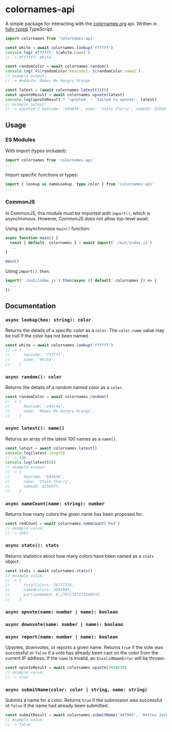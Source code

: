 # colornames-api
A simple package for interacting with the [colornames.org](https://colornames.org) api. Written in [fully typed](/src/types.ts) TypeScript.

```ts
import colornames from 'colornames-api'

const white = await colornames.lookup('ffffff')
console.log(`#ffffff: ${white.name}`)
// -> #ffffff: White

const randomColor = await colornames.random()
console.log(`#${randomColor.hexCode}: ${randomColor.name}`)
// example output:
// -> #e44c4a: Makes Me Hungry Orange

const latest = (await colornames.latest())[0]
const upvoteResult = await colornames.upvote(latest)
console.log(upvoteResult ? 'upvoted' : 'failed to upvote', latest)
// example output:
// -> upvoted { hexCode: 'b9484b', name: 'Stale Cherry', nameID: 4256977 }
```

## Usage

### ES Modules
With import (types included):
```ts
import colornames from 'colornames-api'
...
```
Import specific functions or types:
```ts
import { lookup as nameLookup, type color } from 'colornames-api'
...
```
### CommonJS
In CommonJS, this module must be imported with `import()`, which is asynchronous. However, CommonJS does not allow top-level await.

Using an asynchronous `main()` function:
```js
async function main() {
  const { default: colornames } = await import('./out/index.js')
  ...
}

main()
```
Using `import().then`:
```ts
import('./out/index.js').then(async ({ default: colornames }) => {
  ...
})
```

## Documentation

### `async lookup(hex: string): color`
Returns the details of a specific color as a `color`. The `color.name` value may be null if the color has not been named.
```ts
const white = await colornames.lookup('ffffff')
// -> {
//      hexCode: 'ffffff',
//      name: 'White',
//    }
```

### `async random(): color`
Returns the details of a random named color as a `color`.
```ts
const randomColor = await colornames.random()
// -> {
//      hexCode: 'e44c4a',
//      name: 'Makes Me Hungry Orange',
//    }
```

### `async latest(): name[]`
Returns an array of the latest 100 names as a `name[]`.
```ts
const latest = await colornames.latest()
console.log(latest.length)
// -> 100
console.log(latest[0])
// example output:
// -> {
//      hexCode: 'b9484b',
//      name: 'Stale Cherry',
//      nameID: 4256977,
//    }
```

### `async nameCount(name: string): number`
Returns how many colors the given name has been proposed for.
```ts
const redCount = await colornames.nameCount('Red')
// example value:
// -> 1661
```

### `async stats(): stats`
Returns statistics about how many colors have been named as a `stats` object.
```ts
const stats = await colornames.stats()
// example value:
// -> {
//      totalColors: 16777216,
//      namedColors: 2964995,
//      portionNamed: 0.17672747373580933,
//    }
```

### `async upvote(name: number | name): boolean`
### `async downvote(name: number | name): boolean`
### `async report(name: number | name): boolean`
Upvotes, downvotes, or reports a given name. Returns `true` if the vote was successful or `false` if a vote has already been cast on the color from the current IP address. If the `name` is invalid, an `InvalidNameError` will be thrown.
```ts
const upvoteResult = await colornames.upvote(3938638)
// example value:
// -> true
```

### `async submitName(color: color | string, name: string)`
Submits a name for a color. Returns `true` if the submission was successful ot `false` if the name had already been submitted.
```ts
const submitResult = await colornames.submitName('d47904', 'Rotten Jack O Lantern')
// example value:
// -> false
```